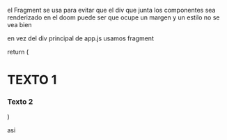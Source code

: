 el Fragment se usa para evitar que el div que junta los componentes sea renderizado en el doom 
puede ser que ocupe un margen y un estilo no se vea bien

en vez del div principal de app.js usamos fragment

return (
        <Fragment>
            <h1>TEXTO 1</h1>
            <h3>Texto 2</h3>
        </Fragment>
        )

asi
